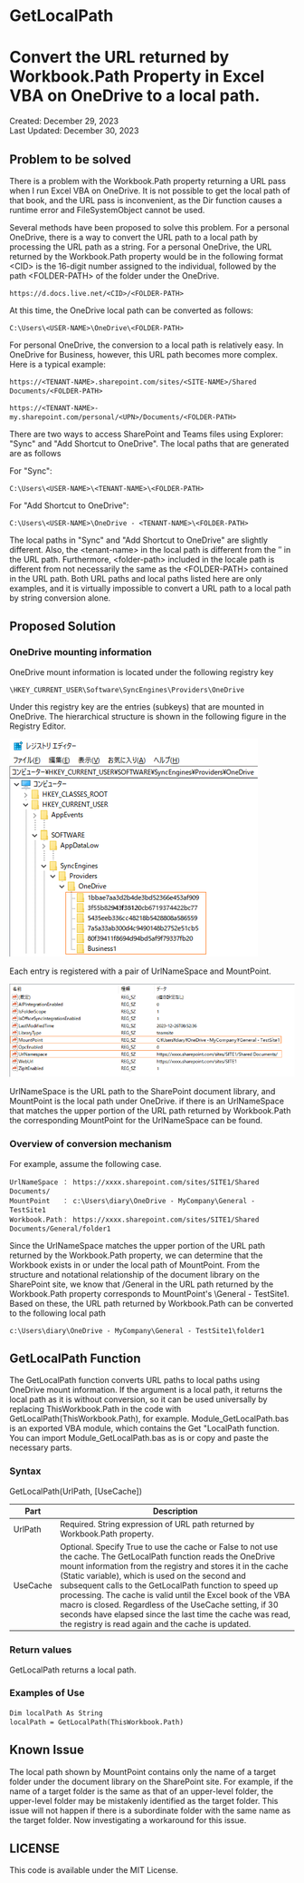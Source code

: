 # GetLocalPath
# Convert the URL returned by Workbook.Path Property in Excel VBA on OneDrive to a local path.  
Created: December 29, 2023  
Last Updated: December 30, 2023  

## Problem to be solved  
  
There is a problem with the Workbook.Path property returning a URL pass when I run Excel VBA on OneDrive. It is not possible to get the local path of that book, and the URL pass is inconvenient, as the Dir function causes a runtime error and FileSystemObject cannot be used.  
  
Several methods have been proposed to solve this problem. For a personal OneDrive, there is a way to convert the URL path to a local path by processing the URL path as a string. For a personal OneDrive, the URL returned by the Workbook.Path property would be in the following format \<CID> is the 16-digit number assigned to the individual, followed by the path \<FOLDER-PATH> of the folder under the OneDrive.
```  
https://d.docs.live.net/<CID>/<FOLDER-PATH>
```  
At this time, the OneDrive local path can be converted as follows:  
```  
C:\Users\<USER-NAME>\OneDrive\<FOLDER-PATH>
```    
For personal OneDrive, the conversion to a local path is relatively easy. In OneDrive for Business, however, this URL path becomes more complex. Here is a typical example: 
```
https://<TENANT-NAME>.sharepoint.com/sites/<SITE-NAME>/Shared Documents/<FOLDER-PATH>
```
```    
https://<TENANT-NAME>-my.sharepoint.com/personal/<UPN>/Documents/<FOLDER-PATH>
```  
There are two ways to access SharePoint and Teams files using Explorer: "Sync" and "Add Shortcut to OneDrive". The local paths that are generated are as follows   

For "Sync":  
```
C:\Users\<USER-NAME>\<TENANT-NAME>\<FOLDER-PATH>
```  
For "Add Shortcut to OneDrive":  
```
C:\Users\<USER-NAME>\OneDrive - <TENANT-NAME>\<FOLDER-PATH>
```
  
The local paths in "Sync" and "Add Shortcut to OneDrive" are slightly different. Also, the \<tenant-name> in the local path is different from the ″<tenant-name> in the URL path. Furthermore, \<folder-path> included in the locale path is different from not necessarily the same as the \<FOLDER-PATH> contained in the URL path. Both URL paths and local paths listed here are only examples, and it is virtually impossible to convert a URL path to a local path by string conversion alone.    
  
  
## Proposed Solution  

### OneDrive mounting information
  
OneDrive mount information is located under the following registry key
```
\HKEY_CURRENT_USER\Software\SyncEngines\Providers\OneDrive
```
Under this registry key are the entries (subkeys) that are mounted in OneDrive. The hierarchical structure is shown in the following figure in the Registry Editor.  

![OneDrive-Registory-1](OneDrive-Registry-1.png)  
    
Each entry is registered with a pair of UrlNameSpace and MountPoint.    

![OneDrive-Registory-1](OneDrive-Registry-2.png) 
  
UrlNameSpace is the URL path to the SharePoint document library, and MountPoint is the local path under OneDrive. if there is an UrlNameSpace that matches the upper portion of the URL path returned by Workbook.Path the corresponding MountPoint for the UrlNameSpace can be found.
  
### Overview of conversion mechanism 
  
For example, assume the following case. 
```
UrlNameSpace ： https://xxxx.sharepoint.com/sites/SITE1/Shared Documents/  
MountPoint   ： c:\Users\diary\OneDrive - MyCompany\General - TestSite1  
Workbook.Path： https://xxxx.sharepoint.com/sites/SITE1/Shared Documents/General/folder1 
```
Since the UrlNameSpace matches the upper portion of the URL path returned by the Workbook.Path property, we can determine that the Workbook exists in or under the local path of MountPoint.
From the structure and notational relationship of the document library on the SharePoint site, we know that /General in the URL path returned by the Workbook.Path property corresponds to MountPoint's \General - TestSite1. 
Based on these, the URL path returned by Workbook.Path can be converted to the following local path
```
c:\Users\diary\OneDrive - MyCompany\General - TestSite1\folder1
```
  
## GetLocalPath Function

The GetLocalPath function converts URL paths to local paths using OneDrive mount information.
If the argument is a local path, it returns the local path as it is without conversion, so it can be used universally by replacing ThisWorkbook.Path in the code with GetLocalPath(ThisWorkbook.Path), for example.
Module_GetLocalPath.bas is an exported VBA module, which contains the Get "LocalPath function.
You can import Module_GetLocalPath.bas as is or copy and paste the necessary parts.  
  
### Syntax
GetLocalPath(UrlPath, [UseCache])  

|Part|Description|
----|----
|UrlPath|Required.  String expression of URL path returned by Workbook.Path property.|
|UseCache|Optional. Specify True to use the cache or False to not use the cache. The GetLocalPath function reads the OneDrive mount information from the registry and stores it in the cache (Static variable), which is used on the second and subsequent calls to the GetLocalPath function to speed up processing. The cache is valid until the Excel book of the VBA macro is closed. Regardless of the UseCache setting, if 30 seconds have elapsed since the last time the cache was read, the registry is read again and the cache is updated.

### Return values

GetLocalPath returns a local path.

### Examples of Use
```
Dim localPath As String
localPath = GetLocalPath(ThisWorkbook.Path) 
```
  
## Known Issue
  
The local path shown by MountPoint contains only the name of a target folder under the document library on the SharePoint site. For example, if the name of a target folder is the same as that of an upper-level folder, the upper-level folder may be mistakenly identified as the target folder. This issue will not happen if there is a subordinate folder with the same name as the target folder. Now investigating a workaround for this issue.
  
## LICENSE
This code is available under the MIT License.
